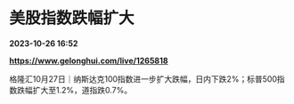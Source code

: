 # 美股指数跌幅扩大

**2023-10-26 16:52**

**https://www.gelonghui.com/live/1265818**

格隆汇10月27日｜纳斯达克100指数进一步扩大跌幅，日内下跌2%；标普500指数跌幅扩大至1.2%，道指跌0.7%。